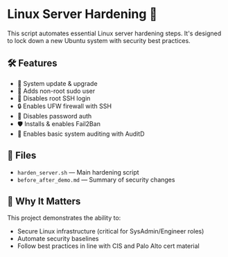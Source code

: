 # Linux Server Hardening 🔐

This script automates essential Linux server hardening steps. It's designed to lock down a new Ubuntu system with security best practices.

## 🛠 Features
- 🔧 System update & upgrade
- 👤 Adds non-root sudo user
- 🔐 Disables root SSH login
- 🔒 Enables UFW firewall with SSH
- 🚫 Disables password auth
- 🛡 Installs & enables Fail2Ban
- 🧾 Enables basic system auditing with AuditD

## 📂 Files
- `harden_server.sh` — Main hardening script
- `before_after_demo.md` — Summary of security changes

## 🧠 Why It Matters
This project demonstrates the ability to:
- Secure Linux infrastructure (critical for SysAdmin/Engineer roles)
- Automate security baselines
- Follow best practices in line with CIS and Palo Alto cert material
